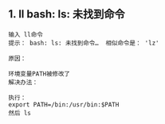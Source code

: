 ## 1. ll bash: ls: 未找到命令

```
输入 ll命令
提示： bash: ls: 未找到命令…  相似命令是： 'lz'

原因：

环境变量PATH被修改了
解决办法：

执行：
export PATH=/bin:/usr/bin:$PATH
然后 ls
```
